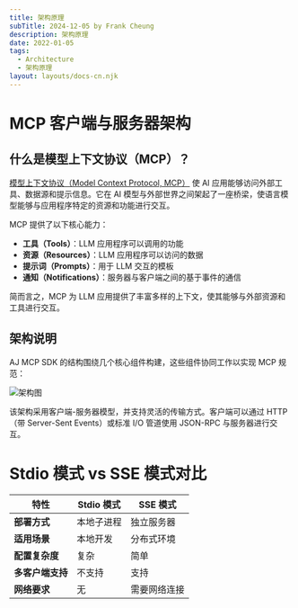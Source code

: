```yaml
---
title: 架构原理
subTitle: 2024-12-05 by Frank Cheung
description: 架构原理
date: 2022-01-05
tags:
  - Architecture
  - 架构原理
layout: layouts/docs-cn.njk
---
```


# MCP 客户端与服务器架构

## 什么是模型上下文协议（MCP）？

[模型上下文协议（Model Context Protocol, MCP）](https://modelcontextprotocol.io/introduction) 使 AI 应用能够访问外部工具、数据源和提示信息。它在 AI 模型与外部世界之间架起了一座桥梁，使语言模型能够与应用程序特定的资源和功能进行交互。

MCP 提供了以下核心能力：

- **工具（Tools）**：LLM 应用程序可以调用的功能
- **资源（Resources）**：LLM 应用程序可以访问的数据
- **提示词（Prompts）**：用于 LLM 交互的模板
- **通知（Notifications）**：服务器与客户端之间的基于事件的通信

简而言之，MCP 为 LLM 应用提供了丰富多样的上下文，使其能够与外部资源和工具进行交互。

## 架构说明

AJ MCP SDK 的结构围绕几个核心组件构建，这些组件协同工作以实现 MCP 规范：

![架构图](/asset/imgs/a-1.jpg)

该架构采用客户端-服务器模型，并支持灵活的传输方式。客户端可以通过 HTTP（带 Server-Sent Events）或标准 I/O 管道使用 JSON-RPC 与服务器进行交互。

# Stdio 模式 vs SSE 模式对比

| 特性         | Stdio 模式 | SSE 模式 |
|------------|----------|--------|
| **部署方式**   | 本地子进程    | 独立服务器  |
| **适用场景**   | 本地开发     | 分布式环境  |
| **配置复杂度**  | 复杂       | 简单     |
| **多客户端支持** | 不支持      | 支持     |
| **网络要求**   | 无        | 需要网络连接 |